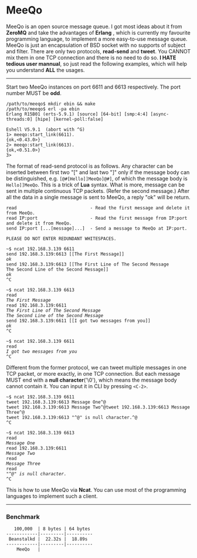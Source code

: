 MeeQo
=====

MeeQo is an open source message queue. I got most ideas about it from **ZeroMQ** and take the advantages of **Erlang** , which is currently my favourite programming language, to implement a more easy-to-use message queue. MeeQo is just an encapsulation of BSD socket with no supports of subject and filter. There are only two protocols, **read-send** and **tweet**. You CANNOT mix them in one TCP connection and there is no need to do so. **I HATE tedious user mannual**, so just read the following examples, which will help you understand **ALL** the usages.

*****
Start two MeeQo instances on port 6611 and 6613 respectively. The port number MUST be **odd**.

<pre><code>/path/to/meeqo$ mkdir ebin && make
/path/to/meeqo$ erl -pa ebin
Erlang R15B01 (erts-5.9.1) [source] [64-bit] [smp:4:4] [async-threads:0] [hipe] [kernel-poll:false]<br />
Eshell V5.9.1  (abort with ^G)
1> meeqo:start_link(6611).
{ok,&lt;0.43.0&gt;}
2> meeqo:start_link(6613).
{ok,&lt;0.51.0&gt;}
3></code></pre>

The format of read-send protocol is as follows. Any character can be inserted between first two "[" and last two "]" only if the message body can be distinguished, e.g. <code>[@#[Hello]]MeeQo]@#]</code>, of which the message body is <code>Hello]]MeeQo</code>. This is a trick of <strong>Lua</strong> syntax. What is more, message can be sent in multiple continuous TCP packets. (Refer the second message.) After all the data in a single message is sent to MeeQo, a reply "ok" will be return.

<pre><code>read                            - Read the first message and delete it from MeeQo.
read IP:port                    - Read the first message from IP:port and delete it from MeeQo.
send IP:port [...[message]...]  - Send a message to MeeQo at IP:port.

PLEASE DO NOT ENTER REDUNDANT WHITESPACES.
</code></pre>

<pre><code>~$ ncat 192.168.3.139 6611
send 192.168.3.139:6613 [[The First Message]]
<i>ok</i>
send 192.168.3.139:6613 [[The First Line of The Second Message
The Second Line of the Second Message]]
<i>ok</i>
^C</code></pre>

<pre><code>~$ ncat 192.168.3.139 6613
read
<i>The First Message</i>
read 192.168.3.139:6611
<i>The First Line of The Second Message
The Second Line of the Second Message</i>
send 192.168.3.139:6611 [[I got two messages from you]]
<i>ok</i>
^C</code></pre>

<pre><code>~$ ncat 192.168.3.139 6611
read
<i>I got two messages from you</i>
^C</code></pre>

Different from the former protocol, we can tweet multiple messages in one TCP packet, or more exactly, in one TCP connection. But each message MUST end with a **null character**('\0'), which means the message body cannot contain it. You can input it in CLI by pressing `<C-2>`.

<pre><code>~$ ncat 192.168.3.139 6611
tweet 192.168.3.139:6613 Message One^@
tweet 192.168.3.139:6613 Message Two^@tweet 192.168.3.139:6613 Message Three^@
tweet 192.168.3.139:6613 "^@" is null character.^@
^C</code></pre>

<pre><code>~$ ncat 192.168.3.139 6613
read
<i>Message One</i>
read 192.168.3.139:6611
<i>Message Two</i>
read
<i>Message Three</i>
read
<i>"^@" is null character.</i>
^C</code></pre>

This is how to use MeeQo via **Ncat**. You can use most of the programming languages to implement such a client.

*****
### Benchmark  
<pre><code>   100,000  | 8 bytes | 64 bytes
------------|---------|----------
 Beanstalkd |  22.32s |  18.89s
------------|---------|----------
    MeeQo   |</code></pre>
